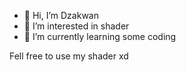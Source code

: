- 👋 Hi, I’m Dzakwan
- 👀 I’m interested in shader
- 🌱 I’m currently learning some coding

Fell free to use my shader xd
